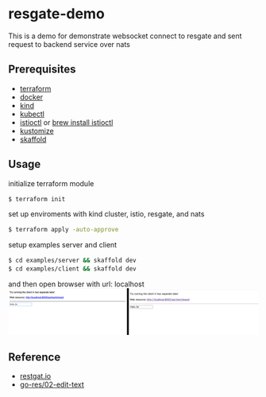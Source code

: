 # resgate-demo

This is a demo for demonstrate websocket connect to resgate and sent request to backend service over nats

## Prerequisites

- [terraform](https://www.terraform.io/downloads.html)
- [docker](https://www.docker.com/products/docker-desktop)
- [kind](https://kind.sigs.k8s.io/docs/user/quick-start#installation)
- [kubectl](https://kubernetes.io/docs/tasks/tools/install-kubectl/)
- [istioctl](https://istio.io/latest/docs/setup/getting-started/#download) or [brew install istioctl](https://formulae.brew.sh/formula/istioctl)
- [kustomize](https://kubectl.docs.kubernetes.io/installation/kustomize)
- [skaffold](https://skaffold.dev/docs/install/)

## Usage

initialize terraform module

```bash
$ terraform init
```

set up enviroments with kind cluster, istio, resgate, and nats

```bash
$ terraform apply -auto-approve
```

setup examples server and client

```bash
$ cd examples/server && skaffold dev
$ cd examples/client && skaffold dev
```

and then open browser with url: localhost
![resgate01](https://github.com/GrassShrimp/resgate-demo/blob/master/resgate01.png)


## Reference

- [restgat.io](https://resgate.io/)
- [go-res/02-edit-text](https://github.com/jirenius/go-res/tree/master/examples/02-edit-text)